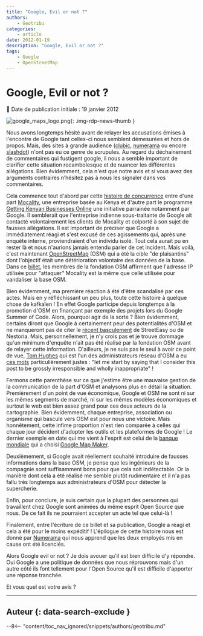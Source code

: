 ```yaml
---
title: "Google, Evil or not ?"
authors:
    - Geotribu
categories:
    - article
date: 2012-01-19
description: "Google, Evil or not ?"
tags:
    - Google
    - OpenStreetMap
---
```


# Google, Evil or not ?

:calendar: Date de publication initiale : 19 janvier 2012

![google_maps_logo.png](https://cdn.geotribu.fr/img/logos-icones/entreprises_association/google/google_maps.png){: .img-rdp-news-thumb }

Nous avons longtemps hésité avant de relayer les accusations émises à l'encontre de Google tant celles-ci nous semblent démesurées et hors de propos. Mais, des sites à grande audience ([clubic](https://www.clubic.com/application-web/actualite-470152-openstreet-maps-mit-mal-google.html), [numerama](https://www.numerama.com/magazine/21297-google-le-sabotage-d-openstreetmap-et-l-enjeu-du-web-local.html) ou encore [slashdot](https://tech.slashdot.org/story/12/01/17/1429201/openstreetmap-reports-data-vandalism-from-google-owned-ips)) n'ont pas eu ce genre de scrupules. Au regard du déchainement de commentaires qui fustigent google, il nous a semblé important de clarifier cette situation rocambolesque et de nuancer les différentes allégations. Bien évidemment, cela n'est que notre avis et si vous avez des arguments contraires n’hésitez pas à nous les signaler dans vos commentaires.

Cela commence tout d'abord par cette [histoire de concurrence](http://blog.mocality.co.ke/2012/01/13/google-what-were-you-thinking/) entre d'une part [Mocality](http://www.mocality.co.ke/), une entreprise basée au Kenya et d'autre part le programme [Getting Kenyan Businesses Online](https://africa.googleblog.com/2011/09/getting-kenyan-businesses-online.html#french93) une initiative parrainée notamment par Google. Il semblerait que l'entreprise indienne sous-traitante de Google ait contacté volontairement les clients de Mocality et colporté à son sujet de fausses allégations. Il est important de préciser que Google a immédiatement réagi et s'est excusé de ces agissements qui, après une enquête interne, proviendraient d'un individu isolé. Tout cela aurait pu en rester là et nous n'aurions jamais entendu parler de cet incident. Mais voilà, c'est maintenant [OpenStreetMap](https://www.openstreetmap.org/) (OSM) qui a été la cible "de plaisantins" dont l'objectif était une détérioration volontaire des données de la base. Dans ce [billet](http://opengeodata.org/google-ip-vandalizing-openstreetmap), les membres de la fondation OSM affirment que l'adresse IP utilisée pour "attaquer" Mocality est la même que celle utilisée pour vandaliser la base OSM.

Bien évidemment, ma première réaction à été d'être scandalisé par ces actes. Mais en y réfléchissant un peu plus, toute cette histoire à quelque chose de kafkaïen ! En effet Google participe depuis longtemps à la promotion d'OSM en finançant par exemple des projets lors du Google Summer of Code. Alors, pourquoi agir de la sorte ? Bien évidemment, certains diront que Google à certainement peur des potentialités d'OSM et ne manqueront pas de citer le [récent basculement](/rdp/2012/rdp_2012-01-13/#streeteasy-passe-sur-osm) de StreetEasy ou de Nestoria. Mais, personnellement, je n'y crois pas et je trouve dommage qu'un minimum d'enquête n'ait pas été réalisé par la fondation OSM avant de relayer cette information. D'ailleurs, je ne suis pas le seul à avoir ce point de vue, [Tom Hughes](https://wiki.openstreetmap.org/wiki/User:TomH) qui est l'un des administrateurs réseau d'OSM a eu [ces mots](http://opengeodata.org/google-ip-vandalizing-openstreetmap#comment_10378408) particulièrement justes : "let me start by saying that I consider this post to be grossly irresponsible and wholly inappropriate" !

Fermons cette parenthèse sur ce que j'estime être une mauvaise gestion de la communication de la part d'OSM et analysons plus en détail la situation.  
Premièrement d'un point de vue économique, Google et OSM ne sont ni sur les mêmes segments de marché, ni sur les mêmes modèles économiques et surtout le web est bien assez grand pour ces deux acteurs de la cartographie. Bien évidemment, chaque entreprise, association ou organisme qui bascule vers OSM est pour nous une victoire. Mais honnêtement, cette infime proportion n'est rien comparée à celles qui chaque jour décident d'adopter les outils et les plateformes de Google ! Le dernier exemple en date qui me vient à l'esprit est celui de la [banque mondiale](http://google-latlong.blogspot.com/2012/01/world-bank-and-google-join-forces-to.html) qui a choisi [Google Map Maker](http://www.google.com/mapmaker).  

Deuxièmement, si Google avait réellement souhaité introduire de fausses informations dans la base OSM, je pense que les ingénieurs de la compagnie sont suffisamment bons pour que cela soit indétectable. Or la manière dont cela a été réalisé me semble plutôt rudimentaire et il n'a pas fallu très longtemps aux administrateurs d'OSM pour détecter la supercherie.

Enfin, pour conclure, je suis certain que la plupart des personnes qui travaillent chez Google sont animées du même esprit Open Source que nous. De ce fait ils ne pourraient accepter un acte tel que celui-là !

Finalement, entre l'écriture de ce billet et sa publication, Google a réagi et cela a été pour le moins expéditif ! L'épilogue de cette histoire nous est donné par [Numerama](http://www.numerama.com/magazine/21307-sabotage-d-openstreetmap-google-licencie-deux-employes.html) qui nous apprend que les deux employés mis en cause ont été licenciés.

Alors Google evil or not ? Je dois avouer qu'il est bien difficile d'y répondre. Oui Google a une politique de données que nous réprouvons mais d'un autre côté ils font tellement pour l'Open Source qu'il est difficile d'apporter une réponse tranchée.

Et vous quel est votre avis ?

----

## Auteur {: data-search-exclude }

--8<-- "content/toc_nav_ignored/snippets/authors/geotribu.md"
